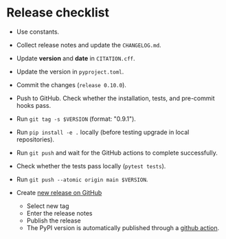 # Release checklist

- Use constants.
- Collect release notes and update the `CHANGELOG.md`.
- Update **version** and **date** in `CITATION.cff`.
- Update the version in `pyproject.toml`.
- Commit the changes (`release 0.10.0`).
- Push to GitHub. Check whether the installation, tests, and pre-commit hooks pass.
- Run `git tag -s $VERSION` (format: "0.9.1").
- Run `pip install -e .` locally (before testing upgrade in local repositories).
- Run `git push` and wait for the GitHub actions to complete successfully.
- Check whether the tests pass locally (``pytest tests``).
- Run `git push --atomic origin main $VERSION`.

- Create [new release on GitHub](https://github.com/CoLRev-Environment/search-query/releases/new)
    - Select new tag
    - Enter the release notes
    - Publish the release
    - The PyPI version is automatically published through a [github action](https://github.com/CoLRev-Environment/search-query/actions/workflows/publish.yml).
